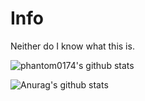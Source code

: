 # Info
Neither do I know what this is.

![phantom0174's github stats](https://github-readme-stats.vercel.app/api?username=phantom0174&count_private=true&show_icons=true&theme=tokyonight)

![Anurag's github stats](https://github-readme-stats.vercel.app/api?username=anuraghazra&show_icons=true)

